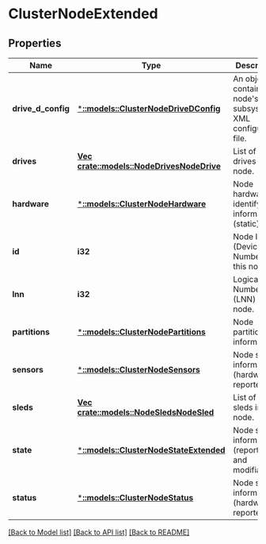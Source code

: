 # ClusterNodeExtended

## Properties
Name | Type | Description | Notes
------------ | ------------- | ------------- | -------------
**drive_d_config** | [***::models::ClusterNodeDriveDConfig**](ClusterNodeDriveDConfig.md) | An object containing a node&#39;s drive subsystem XML configuration file. | [optional] [default to null]
**drives** | [**Vec <crate::models::NodeDrivesNodeDrive>**](NodeDrivesNodeDrive.md) | List of the drives in this node. | [optional] [default to null]
**hardware** | [***::models::ClusterNodeHardware**](ClusterNodeHardware.md) | Node hardware identifying information (static). | [optional] [default to null]
**id** | **i32** | Node ID (Device Number) of this node. | [optional] [default to null]
**lnn** | **i32** | Logical Node Number (LNN) of this node. | [optional] [default to null]
**partitions** | [***::models::ClusterNodePartitions**](ClusterNodePartitions.md) | Node partition information. | [optional] [default to null]
**sensors** | [***::models::ClusterNodeSensors**](ClusterNodeSensors.md) | Node sensor information (hardware reported). | [optional] [default to null]
**sleds** | [**Vec <crate::models::NodeSledsNodeSled>**](NodeSledsNodeSled.md) | List of the sleds in this node. | [optional] [default to null]
**state** | [***::models::ClusterNodeStateExtended**](ClusterNodeStateExtended.md) | Node state information (reported and modifiable). | [optional] [default to null]
**status** | [***::models::ClusterNodeStatus**](ClusterNodeStatus.md) | Node status information (hardware reported). | [optional] [default to null]

[[Back to Model list]](../README.md#documentation-for-models) [[Back to API list]](../README.md#documentation-for-api-endpoints) [[Back to README]](../README.md)


